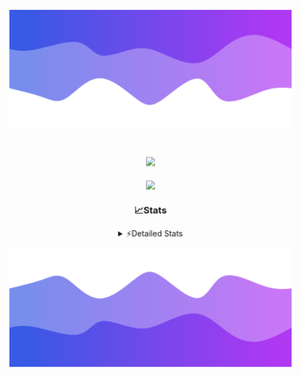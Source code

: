 ![Header](./header.png)
<div align="center">

<h1 align="center">
  <a href="https://git.io/typing-svg">
    <img src="https://readme-typing-svg.herokuapp.com/?lines=Hello,+There!+👋;This+is+chicho.;CEO+on+Hely+Development....;&center=true&size=25">
  </a>
</h1>
  
<p align="center">
  <img src="https://lanyard.cnrad.dev/api/852683595378196480" />
</p>

### 📈Stats
<details>
    <summary> ⚡Detailed Stats</summary>
    <br/>

<!--START_SECTION:waka-->
![Code Time](http://img.shields.io/badge/Code%20Time-291%20hrs%2013%20mins-blue)

![Profile Views](http://img.shields.io/badge/Profile%20Views-10-blue)

**🐱 My GitHub Data** 

> 📦 42.5 kB Used in GitHub's Storage 
 > 
> 🏆 22 Contributions in the Year 2023
 > 
> 🚫 Not Opted to Hire
 > 
> 📜 7 Public Repositories 
 > 
> 🔑 9 Private Repositories 
 > 
**I'm a Night 🦉** 

```text
🌞 Morning                15 commits          █░░░░░░░░░░░░░░░░░░░░░░░░   05.93 % 
🌆 Daytime                30 commits          ███░░░░░░░░░░░░░░░░░░░░░░   11.86 % 
🌃 Evening                123 commits         ████████████░░░░░░░░░░░░░   48.62 % 
🌙 Night                  85 commits          ████████░░░░░░░░░░░░░░░░░   33.60 % 
```
📅 **I'm Most Productive on Tuesday** 

```text
Monday                   19 commits          ██░░░░░░░░░░░░░░░░░░░░░░░   07.51 % 
Tuesday                  54 commits          █████░░░░░░░░░░░░░░░░░░░░   21.34 % 
Wednesday                47 commits          █████░░░░░░░░░░░░░░░░░░░░   18.58 % 
Thursday                 30 commits          ███░░░░░░░░░░░░░░░░░░░░░░   11.86 % 
Friday                   35 commits          ███░░░░░░░░░░░░░░░░░░░░░░   13.83 % 
Saturday                 23 commits          ██░░░░░░░░░░░░░░░░░░░░░░░   09.09 % 
Sunday                   45 commits          ████░░░░░░░░░░░░░░░░░░░░░   17.79 % 
```


📊 **This Week I Spent My Time On** 

```text
🕑︎ Time Zone: America/Argentina/Buenos_Aires

💬 Programming Languages: 
Python                   11 hrs 58 mins      █████████████░░░░░░░░░░░░   51.11 % 
HTML                     9 hrs 7 mins        ██████████░░░░░░░░░░░░░░░   38.96 % 
JavaScript               2 hrs 5 mins        ██░░░░░░░░░░░░░░░░░░░░░░░   08.91 % 
Text                     11 mins             ░░░░░░░░░░░░░░░░░░░░░░░░░   00.83 % 
Bash                     2 mins              ░░░░░░░░░░░░░░░░░░░░░░░░░   00.17 % 

🔥 Editors: 
VS Code                  23 hrs 25 mins      █████████████████████████   100.00 % 

🐱‍💻 Projects: 
Unknown Project          13 hrs 30 mins      ██████████████░░░░░░░░░░░   57.70 % 
Coder                    4 hrs 40 mins       █████░░░░░░░░░░░░░░░░░░░░   19.94 % 
FivemStrings             3 hrs 36 mins       ████░░░░░░░░░░░░░░░░░░░░░   15.42 % 
ocean-backend-v2         1 hr 37 mins        ██░░░░░░░░░░░░░░░░░░░░░░░   06.94 % 

💻 Operating System: 
Windows                  23 hrs 25 mins      █████████████████████████   100.00 % 
```

**I Mostly Code in JavaScript** 

```text
JavaScript               8 repos             █████████░░░░░░░░░░░░░░░░   34.78 % 
CSS                      4 repos             ████░░░░░░░░░░░░░░░░░░░░░   17.39 % 
HTML                     2 repos             ██░░░░░░░░░░░░░░░░░░░░░░░   08.70 % 
C#                       2 repos             ██░░░░░░░░░░░░░░░░░░░░░░░   08.70 % 
Batchfile                1 repo              █░░░░░░░░░░░░░░░░░░░░░░░░   04.35 % 
```




 Last Updated on 22/08/2023 03:12:02 UTC
<!--END_SECTION:waka-->
</details>

![Footer](./footer.png)
